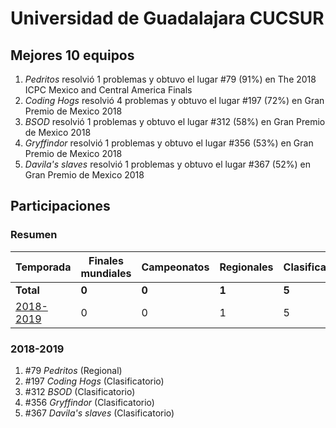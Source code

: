 # Universidad de Guadalajara CUCSUR

## Mejores 10 equipos

1. _Pedritos_ resolvió 1 problemas y obtuvo el lugar #79 (91%) en The 2018 ICPC Mexico and Central America Finals
1. _Coding Hogs_ resolvió 4 problemas y obtuvo el lugar #197 (72%) en Gran Premio de Mexico 2018
1. _BSOD_ resolvió 1 problemas y obtuvo el lugar #312 (58%) en Gran Premio de Mexico 2018
1. _Gryffindor_ resolvió 1 problemas y obtuvo el lugar #356 (53%) en Gran Premio de Mexico 2018
1. _Davila's slaves_ resolvió 1 problemas y obtuvo el lugar #367 (52%) en Gran Premio de Mexico 2018

## Participaciones

### Resumen

| Temporada | Finales mundiales | Campeonatos | Regionales | Clasificatorios | Equipos |
| --- | --- | --- | --- | --- | --- |
| **Total** | **0** | **0** | **1** | **5** | **5** |
| [2018-2019](#2018-2019) | 0 | 0 | 1 | 5 | 5 |

### 2018-2019

1. #79 _Pedritos_ (Regional)
1. #197 _Coding Hogs_ (Clasificatorio)
1. #312 _BSOD_ (Clasificatorio)
1. #356 _Gryffindor_ (Clasificatorio)
1. #367 _Davila's slaves_ (Clasificatorio)



